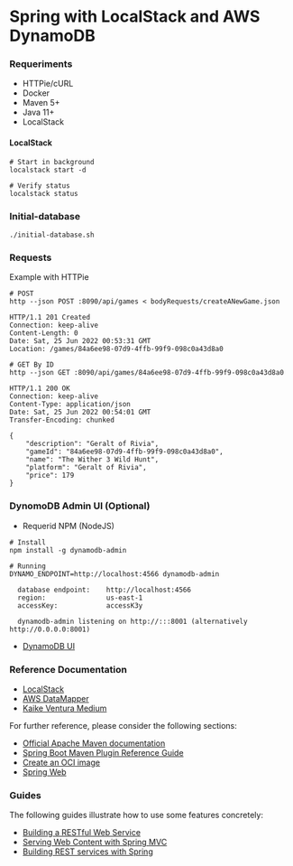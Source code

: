 # Spring with LocalStack and AWS DynamoDB

### Requeriments
 - HTTPie/cURL
 - Docker
 - Maven 5+
 - Java 11+
 - LocalStack

#### LocalStack

```shell
# Start in background
localstack start -d

# Verify status
localstack status
```

### Initial-database

```shell
./initial-database.sh
```

### Requests

Example with HTTPie

```shell
# POST
http --json POST :8090/api/games < bodyRequests/createANewGame.json

HTTP/1.1 201 Created
Connection: keep-alive
Content-Length: 0
Date: Sat, 25 Jun 2022 00:53:31 GMT
Location: /games/84a6ee98-07d9-4ffb-99f9-098c0a43d8a0 
```
```shell
# GET By ID
http --json GET :8090/api/games/84a6ee98-07d9-4ffb-99f9-098c0a43d8a0

HTTP/1.1 200 OK
Connection: keep-alive
Content-Type: application/json
Date: Sat, 25 Jun 2022 00:54:01 GMT
Transfer-Encoding: chunked

{
    "description": "Geralt of Rivia",
    "gameId": "84a6ee98-07d9-4ffb-99f9-098c0a43d8a0",
    "name": "The Wither 3 Wild Hunt",
    "platform": "Geralt of Rivia",
    "price": 179
}
```

### DynomoDB Admin UI (Optional)

- Requerid NPM (NodeJS)

```shell
# Install
npm install -g dynamodb-admin

# Running
DYNAMO_ENDPOINT=http://localhost:4566 dynamodb-admin

  database endpoint:    http://localhost:4566
  region:               us-east-1
  accessKey:            accessK3y

  dynamodb-admin listening on http://:::8001 (alternatively http://0.0.0.0:8001)
```

 - [DynamoDB UI](http://localhost:8001)

### Reference Documentation

* [LocalStack](https://docs.localstack.cloud/get-started/#installation)
* [AWS DataMapper](https://docs.aws.amazon.com/pt_br/amazondynamodb/latest/developerguide/DynamoDBMapper.DataTypes.html)
* [Kaike Ventura Medium](https://medium.com/@kaikeventura/api-rest-com-spring-boot-e-aws-dynamodb-5e79ecb80b62)

For further reference, please consider the following sections:

* [Official Apache Maven documentation](https://maven.apache.org/guides/index.html)
* [Spring Boot Maven Plugin Reference Guide](https://docs.spring.io/spring-boot/docs/2.7.1/maven-plugin/reference/html/)
* [Create an OCI image](https://docs.spring.io/spring-boot/docs/2.7.1/maven-plugin/reference/html/#build-image)
* [Spring Web](https://docs.spring.io/spring-boot/docs/2.7.1/reference/htmlsingle/#web)

### Guides
The following guides illustrate how to use some features concretely:

* [Building a RESTful Web Service](https://spring.io/guides/gs/rest-service/)
* [Serving Web Content with Spring MVC](https://spring.io/guides/gs/serving-web-content/)
* [Building REST services with Spring](https://spring.io/guides/tutorials/rest/)

